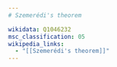 ```yaml
---
# Szemerédi's theorem

wikidata: Q1046232
msc_classification: 05
wikipedia_links:
  - "[[Szemerédi's theorem]]"
---
```

